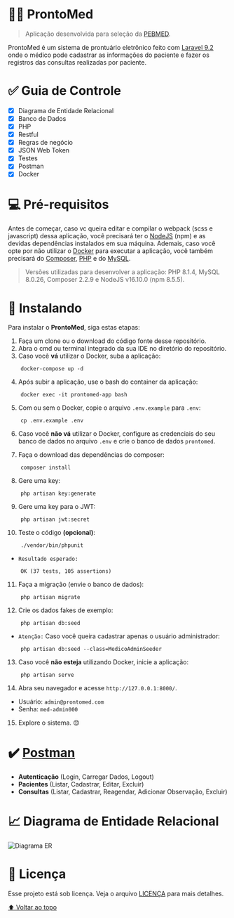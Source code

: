 
# 👨‍⚕️ ProntoMed

> Aplicação desenvolvida para seleção da [PEBMED](https://pebmed.com.br).

ProntoMed é um sistema de prontuário eletrônico feito com [Laravel 9.2](https://laravel.com) onde o médico pode cadastrar as informações do paciente e fazer os registros das consultas realizadas por paciente.

# ✅ Guia de Controle

- [x] Diagrama de Entidade Relacional
- [x] Banco de Dados
- [x] PHP
- [x] Restful
- [x] Regras de negócio
- [x] JSON Web Token
- [x] Testes
- [x] Postman
- [x] Docker

# 💻 Pré-requisitos

Antes de começar, caso vc queira editar e compilar o webpack (scss e javascript) dessa aplicação, você precisará ter o [NodeJS](https://nodejs.org/pt-br) (npm) e as devidas dependências instalados em sua máquina. Ademais, caso você opte por não utilizar o [Docker](https://www.docker.com) para executar a aplicação, você também precisará do [Composer](https://getcomposer.org), [PHP](https://www.php.net) e do [MySQL](https://www.mysql.com).
> Versões utilizadas para desenvolver a aplicação: PHP 8.1.4, MySQL 8.0.26, Composer 2.2.9 e NodeJS v16.10.0 (npm 8.5.5).

# 🚀 Instalando

Para instalar o **ProntoMed**, siga estas etapas:

1. Faça um clone ou o download do código fonte desse repositório.
2. Abra o cmd ou terminal integrado da sua IDE no diretório do repositório.
3. Caso você **vá** utilizar o Docker, suba a aplicação:
```
    docker-compose up -d
```
4. Após subir a aplicação, use o bash do container da aplicação:
```
    docker exec -it prontomed-app bash
```
5. Com ou sem o Docker, copie o arquivo `.env.example` para `.env`:
```
    cp .env.example .env
```
6. Caso você **não vá** utilizar o Docker, configure as credenciais do seu banco de dados no arquivo `.env` e crie o banco de dados `prontomed`.

7. Faça o download das dependências do composer:
```
    composer install
```
8. Gere uma key:
```
    php artisan key:generate
```
9. Gere uma key para o JWT:
```
    php artisan jwt:secret
```
10. Teste o código **(opcional)**: 
```
    ./vendor/bin/phpunit
```
- `Resultado esperado:`
```
    OK (37 tests, 105 assertions)
```
11. Faça a migração (envie o banco de dados):
```
    php artisan migrate
```
12. Crie os dados fakes de exemplo:
```
    php artisan db:seed
```
- `Atenção:` Caso você queira cadastrar apenas o usuário administrador:
```
    php artisan db:seed --class=MedicoAdminSeeder
```

13. Caso você **não esteja** utilizando Docker, inicie a aplicação:
```
    php artisan serve
```

14. Abra seu navegador e acesse `http://127.0.0.1:8000/`.
- Usuário: `admin@prontomed.com`
- Senha: `med-admin000`

15. Explore o sistema. 😊

# ✔️ [Postman](https://www.postman.com/flight-specialist-65767632/workspace/prontomed/collection/20220169-4194991e-6b6f-4725-8732-009ec17a6e9d?ctx=documentation)
- **Autenticação** (Login, Carregar Dados, Logout)
- **Pacientes** (Listar, Cadastrar, Editar, Excluir)
- **Consultas** (Listar, Cadastrar, Reagendar, Adicionar Observação, Excluir)

# 📈 Diagrama de Entidade Relacional
<img src="https://i.imgur.com/VA7JOxS.png" alt="Diagrama ER">

# 📝 Licença

Esse projeto está sob licença. Veja o arquivo [LICENÇA](LICENSE) para mais detalhes.

[⬆ Voltar ao topo](#)